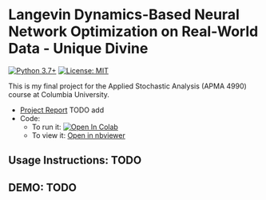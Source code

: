 # Langevin Dynamics-Based Neural Network Optimization on Real-World Data - Unique Divine

[![Python 3.7+]](https://www.python.org/downloads/release/python-2716/) [![License: MIT]](https://github.com/Unique-Divine/SA-Project/blob/main/LICENSE)

[Python 3.7+]: https://img.shields.io/badge/python-3.7+-blue.svg
[License: MIT]: https://img.shields.io/badge/License-MIT-yellow.svg 

This is my final project for the Applied Stochastic Analysis (APMA 4990) course at  Columbia University.

- [Project Report]() TODO add
- Code: 
  - To run it: [![Open In Colab](https://colab.research.google.com/assets/colab-badge.svg)](https://colab.research.google.com/github/Unique-Divine/SA-Project/blob/main/science.ipynb) 
  - To view it: [Open in nbviewer](https://nbviewer.jupyter.org/github/Unique-Divine/SA-Project/blob/main/science.ipynb)

## Usage Instructions: TODO

## DEMO: TODO
